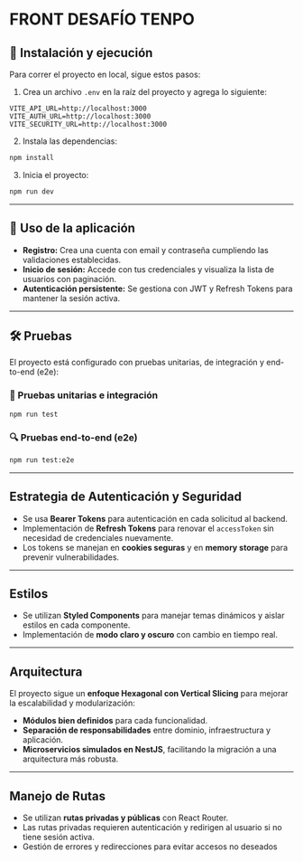 # FRONT DESAFÍO TENPO

## 🚀 Instalación y ejecución

Para correr el proyecto en local, sigue estos pasos:

1. Crea un archivo `.env` en la raíz del proyecto y agrega lo siguiente:

```env
VITE_API_URL=http://localhost:3000
VITE_AUTH_URL=http://localhost:3000
VITE_SECURITY_URL=http://localhost:3000
```

2. Instala las dependencias:

```sh
npm install
```

3. Inicia el proyecto:

```sh
npm run dev
```

---

## 🔹 Uso de la aplicación

- **Registro:** Crea una cuenta con email y contraseña cumpliendo las validaciones establecidas.
- **Inicio de sesión:** Accede con tus credenciales y visualiza la lista de usuarios con paginación.
- **Autenticación persistente:** Se gestiona con JWT y Refresh Tokens para mantener la sesión activa.

---

## 🛠️ Pruebas

El proyecto está configurado con pruebas unitarias, de integración y end-to-end (e2e):

### 🧪 Pruebas unitarias e integración

```sh
npm run test
```

### 🔍 Pruebas end-to-end (e2e)

```sh
npm run test:e2e
```

---

## Estrategia de Autenticación y Seguridad

- Se usa **Bearer Tokens** para autenticación en cada solicitud al backend.
- Implementación de **Refresh Tokens** para renovar el `accessToken` sin necesidad de credenciales nuevamente.
- Los tokens se manejan en **cookies seguras** y en **memory storage** para prevenir vulnerabilidades.

---

## Estilos

- Se utilizan **Styled Components** para manejar temas dinámicos y aislar estilos en cada componente.
- Implementación de **modo claro y oscuro** con cambio en tiempo real.

---

## Arquitectura

El proyecto sigue un **enfoque Hexagonal con Vertical Slicing** para mejorar la escalabilidad y modularización:

- **Módulos bien definidos** para cada funcionalidad.
- **Separación de responsabilidades** entre dominio, infraestructura y aplicación.
- **Microservicios simulados en NestJS**, facilitando la migración a una arquitectura más robusta.

---

## Manejo de Rutas

- Se utilizan **rutas privadas y públicas** con React Router.
- Las rutas privadas requieren autenticación y redirigen al usuario si no tiene sesión activa.
- Gestión de errores y redirecciones para evitar accesos no deseados
